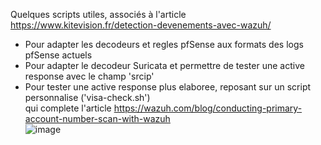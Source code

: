 Quelques scripts utiles, associés à l'article https://www.kitevision.fr/detection-devenements-avec-wazuh/

- Pour adapter les decodeurs et regles pfSense aux formats des logs pfSense actuels
- Pour adapter le decodeur Suricata et permettre de tester une active response avec le champ 'srcip'
- Pour tester une active response plus elaboree, reposant sur un script personnalise ('visa-check.sh') <br>
  qui complete l'article https://wazuh.com/blog/conducting-primary-account-number-scan-with-wazuh
<br> ![image](https://github.com/user-attachments/assets/269fd213-d985-4092-8e3c-f50ed2d419f2)

